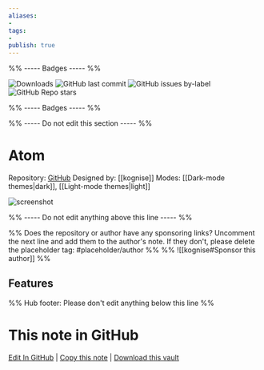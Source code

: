 ```yaml
---
aliases:
- 
tags: 
- 
publish: true
---
```


%% ----- Badges ----- %%

![Downloads](https://img.shields.io/badge/downloads-310411-573E7A?style=for-the-badge&logo=)
![GitHub last commit](https://img.shields.io/github/last-commit/kognise/obsidian-atom?color=573E7A&label=last%20update&logo=github&style=for-the-badge)
![GitHub issues by-label](https://img.shields.io/github/issues/kognise/obsidian-atom/help%20wanted?color=573E7A&logo=github&style=for-the-badge) 
![GitHub Repo stars](https://img.shields.io/github/stars/kognise/obsidian-atom?color=573E7A&logo=github&style=for-the-badge)

%% ----- Badges ----- %%

%% ----- Do not edit this section ----- %%

# Atom

Repository: [GitHub](https://github.com/kognise/obsidian-atom)
Designed by: [[kognise]]
Modes: [[Dark-mode themes|dark]], [[Light-mode themes|light]]



![screenshot](https://github.com/kognise/obsidian-atom/raw/HEAD/screenshot-hybrid.png)

%% ----- Do not edit anything above this line ----- %% 

%% Does the repository or author have any sponsoring links? Uncomment the next line and add them to the author's note. If they don't, please delete the placeholder tag: #placeholder/author %%
%% ![[kognise#Sponsor this author]] %%


## Features



%% Hub footer: Please don't edit anything below this line %%

# This note in GitHub

<span class="git-footer">[Edit In GitHub](https://github.dev/obsidian-community/obsidian-hub/blob/main/02%20-%20Community%20Expansions/02.05%20All%20Community%20Expansions/Themes/Atom.md "git-hub-edit-note") | [Copy this note](https://raw.githubusercontent.com/obsidian-community/obsidian-hub/main/02%20-%20Community%20Expansions/02.05%20All%20Community%20Expansions/Themes/Atom.md "git-hub-copy-note") | [Download this vault](https://github.com/obsidian-community/obsidian-hub/archive/refs/heads/main.zip "git-hub-download-vault") </span>
